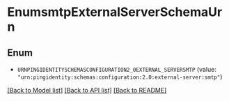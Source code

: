 # EnumsmtpExternalServerSchemaUrn

## Enum


* `URNPINGIDENTITYSCHEMASCONFIGURATION2_0EXTERNAL_SERVERSMTP` (value: `"urn:pingidentity:schemas:configuration:2.0:external-server:smtp"`)


[[Back to Model list]](../README.md#documentation-for-models) [[Back to API list]](../README.md#documentation-for-api-endpoints) [[Back to README]](../README.md)


